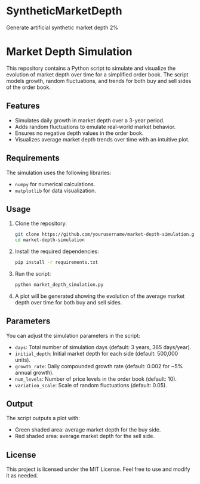 # SyntheticMarketDepth
Generate artificial synthetic market depth 2%


# Market Depth Simulation

This repository contains a Python script to simulate and visualize the evolution of market depth over time for a simplified order book. The script models growth, random fluctuations, and trends for both buy and sell sides of the order book.

## Features

- Simulates daily growth in market depth over a 3-year period.
- Adds random fluctuations to emulate real-world market behavior.
- Ensures no negative depth values in the order book.
- Visualizes average market depth trends over time with an intuitive plot.

## Requirements

The simulation uses the following libraries:

- `numpy` for numerical calculations.
- `matplotlib` for data visualization.

## Usage

1. Clone the repository:
    ```bash
    git clone https://github.com/yourusername/market-depth-simulation.git
    cd market-depth-simulation
    ```

2. Install the required dependencies:
    ```bash
    pip install -r requirements.txt
    ```

3. Run the script:
    ```bash
    python market_depth_simulation.py
    ```

4. A plot will be generated showing the evolution of the average market depth over time for both buy and sell sides.

## Parameters

You can adjust the simulation parameters in the script:

- `days`: Total number of simulation days (default: 3 years, 365 days/year).
- `initial_depth`: Initial market depth for each side (default: 500,000 units).
- `growth_rate`: Daily compounded growth rate (default: 0.002 for ~5% annual growth).
- `num_levels`: Number of price levels in the order book (default: 10).
- `variation_scale`: Scale of random fluctuations (default: 0.05).

## Output

The script outputs a plot with:
- Green shaded area: average market depth for the buy side.
- Red shaded area: average market depth for the sell side.

## License

This project is licensed under the MIT License. Feel free to use and modify it as needed.
